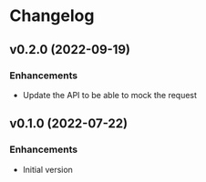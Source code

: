 # Changelog

## v0.2.0 (2022-09-19)

### Enhancements

  * Update the API to be able to mock the request

## v0.1.0 (2022-07-22)

### Enhancements

  * Initial version

